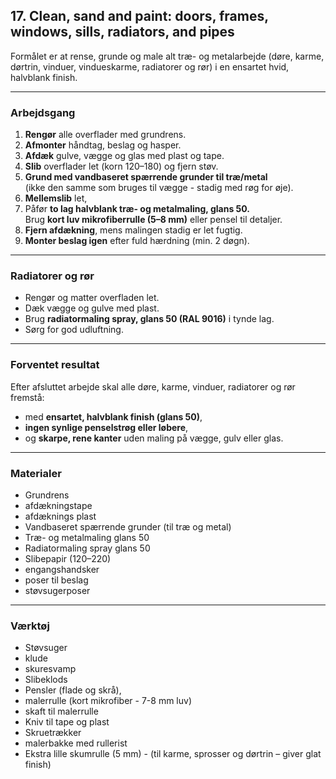 ## 17. Clean, sand and paint: doors, frames, windows, sills, radiators, and pipes

Formålet er at rense, grunde og male alt træ- og metalarbejde (døre, karme, dørtrin, vinduer, vindueskarme, radiatorer og rør) i en ensartet hvid, halvblank finish.

---

### Arbejdsgang
1. **Rengør** alle overflader med grundrens.  
2. **Afmonter** håndtag, beslag og hasper.  
3. **Afdæk** gulve, vægge og glas med plast og tape.  
4. **Slib** overflader let (korn 120–180) og fjern støv.  
5. **Grund med vandbaseret spærrende grunder til træ/metal**  
   (ikke den samme som bruges til vægge - stadig med røg for øje).  
6. **Mellem­slib** let,
7.  Påfør **to lag halvblank træ- og metalmaling, glans 50.**  
   Brug **kort luv mikrofiberrulle (5–8 mm)** eller pensel til detaljer.  
8. **Fjern afdækning**, mens malingen stadig er let fugtig.  
9. **Monter beslag igen** efter fuld hærdning (min. 2 døgn).

---

### Radiatorer og rør
- Rengør og matter overfladen let.  
- Dæk vægge og gulve med plast.  
- Brug **radiatormaling spray, glans 50 (RAL 9016)** i tynde lag.  
- Sørg for god udluftning.

---

### Forventet resultat
Efter afsluttet arbejde skal alle døre, karme, vinduer, radiatorer og rør fremstå:
- med **ensartet, halvblank finish (glans 50)**,  
- **ingen synlige penselstrøg eller løbere**,  
- og **skarpe, rene kanter** uden maling på vægge, gulv eller glas.

---

### Materialer
- Grundrens
- afdækningstape
- afdæknings plast  
- Vandbaseret spærrende grunder (til træ og metal)  
- Træ- og metalmaling glans 50  
- Radiatormaling spray glans 50    
- Slibepapir (120–220)  
- engangshandsker
- poser til beslag  
- støvsugerposer

---

### Værktøj
- Støvsuger
- klude
- skuresvamp  
- Slibeklods
- Pensler (flade og skrå), 
- malerrulle (kort mikrofiber - 7-8 mm luv)
- skaft til malerrulle
- Kniv til tape og plast  
- Skruetrækker
- malerbakke med rullerist
- Ekstra lille skumrulle (5 mm) - (til karme, sprosser og dørtrin – giver glat finish)


